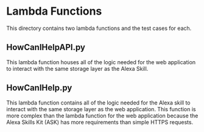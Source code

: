 # Lambda Functions
This directory contains two lambda functions and the test cases for each.

## HowCanIHelpAPI.py
This lambda function houses all of the logic needed for the web application
to interact with the same storage layer as the Alexa Skill.

## HowCanIHelp.py
This lambda function contains all of the logic needed for the Alexa skill
to interact with the same storage layer as the web application. This function
is more complex than the lambda function for the web application because the
Alexa Skills Kit (ASK) has more requirements than simple HTTPS requests.
